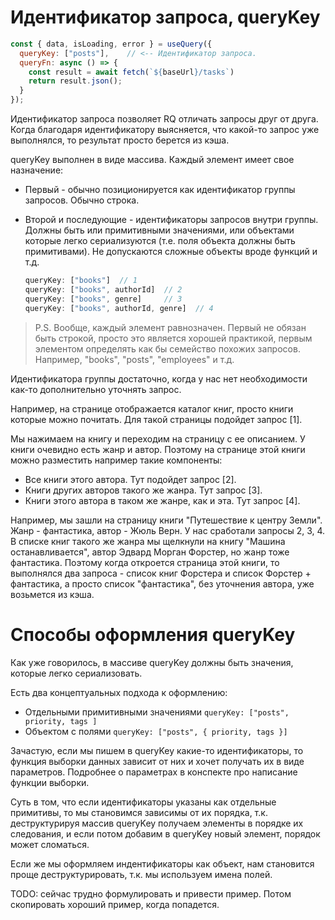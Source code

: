 # Идентификатор запроса, queryKey

```javascript
const { data, isLoading, error } = useQuery({
  queryKey: ["posts"],    // <-- Идентификатор запроса.
  queryFn: async () => {
    const result = await fetch(`${baseUrl}/tasks`)
    return result.json();
  }
});
```

Идентификатор запроса позволяет RQ отличать запросы друг от друга. Когда благодаря идентификатору выясняется, что какой-то запрос уже выполнялся, то результат просто берется из кэша.

queryKey выполнен в виде массива. Каждый элемент имеет свое назначение:

* Первый - обычно позиционируется как идентификатор группы запросов. Обычно строка.

* Второй и последующие - идентификаторы запросов внутри группы. Должны быть или примитивными значениями, или объектами которые легко сериализуются (т.е. поля объекта должны быть примитивами). Не допускаются сложные объекты вроде функций и т.д.

  ```javascript
  queryKey: ["books"]  // 1
  queryKey: ["books", authorId]  // 2
  queryKey: ["books", genre]     // 3
  queryKey: ["books", authorId, genre]  // 4
  ```

> P.S. Вообще, каждый элемент равнозначен. Первый не обязан быть строкой, просто это является хорошей практикой, первым элементом определять как бы семейство похожих запросов. Например, "books", "posts", "employees" и т.д.

Идентификатора группы достаточно, когда у нас нет необходимости как-то дополнительно уточнять запрос. 

Например, на странице отображается каталог книг, просто книги которые можно почитать. Для такой страницы подойдет запрос [1].

Мы нажимаем на книгу и переходим на страницу с ее описанием. У книги очевидно есть жанр и автор. Поэтому на странице этой книги можно разместить например такие компоненты:

* Все книги этого автора. Тут подойдет запрос [2].
* Книги других авторов такого же жанра. Тут запрос [3].
* Книги этого автора в таком же жанре, как и эта. Тут запрос [4].

Например, мы зашли на страницу книги "Путешествие к центру Земли". Жанр - фантастика, автор - Жюль Верн. У нас сработали запросы 2, 3, 4. В списке книг такого же жанра мы щелкнули на книгу "Машина останавливается", автор Эдвард Морган Форстер, но жанр тоже фантастика. Поэтому когда откроется страница этой книги, то выполнялся два запроса - список книг Форстера и список Форстер + фантастика, а просто список "фантастика", без уточнения автора, уже возьмется из кэша.

# Способы оформления queryKey

Как уже говорилось, в массиве queryKey должны быть значения, которые легко сериализовать.

Есть два концептуальных подхода к оформлению:

* Отдельными примитивными значениями `queryKey: ["posts", priority, tags ]`
* Объектом с полями `queryKey: ["posts", { priority, tags }]`

Зачастую, если мы пишем в queryKey какие-то идентификаторы, то функция выборки данных зависит от них и хочет получать их в виде параметров. Подробнее о параметрах в конспекте про написание функции выборки.

Суть в том, что если идентификаторы указаны как отдельные примитивы, то мы становимся зависимы от их порядка, т.к. деструктурируя массив queryKey получаем элементы в порядке их следования, и если потом добавим в queryKey новый элемент, порядок может сломаться.

Если же мы оформляем индентификаторы как объект, нам становится проще деструктурировать, т.к. мы используем имена полей.

TODO: сейчас трудно формулировать и привести пример. Потом скопировать хороший пример, когда попадется.

